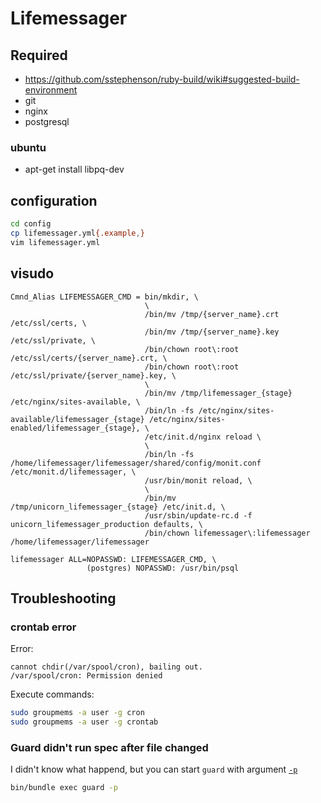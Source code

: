 # Lifemessager

## Required

* https://github.com/sstephenson/ruby-build/wiki#suggested-build-environment
* git
* nginx
* postgresql

### ubuntu

* apt-get install libpq-dev

## configuration

```bash
cd config
cp lifemessager.yml{.example,}
vim lifemessager.yml
```

## visudo

```visudo
Cmnd_Alias LIFEMESSAGER_CMD = bin/mkdir, \
                              \
                              /bin/mv /tmp/{server_name}.crt /etc/ssl/certs, \
                              /bin/mv /tmp/{server_name}.key /etc/ssl/private, \
                              /bin/chown root\:root /etc/ssl/certs/{server_name}.crt, \
                              /bin/chown root\:root /etc/ssl/private/{server_name}.key, \
                              \
                              /bin/mv /tmp/lifemessager_{stage} /etc/nginx/sites-available, \
                              /bin/ln -fs /etc/nginx/sites-available/lifemessager_{stage} /etc/nginx/sites-enabled/lifemessager_{stage}, \
                              /etc/init.d/nginx reload \
                              \
                              /bin/ln -fs /home/lifemessager/lifemessager/shared/config/monit.conf /etc/monit.d/lifemessager, \
                              /usr/bin/monit reload, \
                              \
                              /bin/mv /tmp/unicorn_lifemessager_{stage} /etc/init.d, \
                              /usr/sbin/update-rc.d -f unicorn_lifemessager_production defaults, \
                              /bin/chown lifemessager\:lifemessager /home/lifemessager/lifemessager

lifemessager ALL=NOPASSWD: LIFEMESSAGER_CMD, \
                 (postgres) NOPASSWD: /usr/bin/psql
```


## Troubleshooting

### crontab error

Error:

```
cannot chdir(/var/spool/cron), bailing out.
/var/spool/cron: Permission denied
```

Execute commands:

```bash
sudo groupmems -a user -g cron
sudo groupmems -a user -g crontab
```

### Guard didn't run spec after file changed

I didn't know what happend, but you can start `guard` with argument [`-p`](https://github.com/guard/guard#-p--force-polling-option)

```bash
bin/bundle exec guard -p
```
